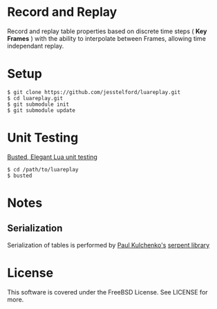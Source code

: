 # Record and Replay

Record and replay table properties based on discrete time steps ( __Key Frames__ )
with the ability to interpolate between Frames, allowing time independant
replay.

# Setup

    $ git clone https://github.com/jesstelford/luareplay.git
    $ cd luareplay.git
    $ git submodule init
    $ git submodule update

# Unit Testing

[Busted, Elegant Lua unit testing](http://olivinelabs.com/busted/)

    $ cd /path/to/luareplay
    $ busted

# Notes

## Serialization

Serialization of tables is performed by [Paul Kulchenko's](http://notebook.kulchenko.com/) [serpent library](https://github.com/pkulchenko/serpent)

# License

This software is covered under the FreeBSD License. See LICENSE for more.
